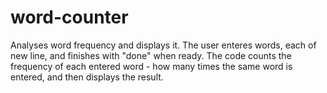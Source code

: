 # word-counter
Analyses word frequency and displays it. 
The user enteres words, each of new line, and finishes with "done" when ready. The code counts the frequency of each entered word - how many times the same word is entered, and then displays the result. 
